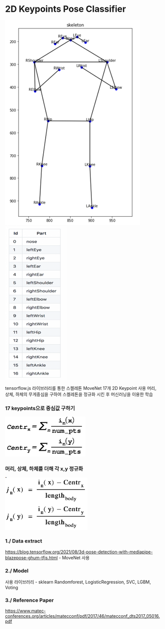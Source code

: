 # 2D Keypoints Pose Classifier

![pose_skeleton](img/skeleton.png) <img src="/img/keypoints.png" width="200" height="500"/>

tensorflow.js 라이브러리를 통한 스켈레톤 
MoveNet 17개 2D Keypoint 사용
머리, 상체, 하체의 무게중심을 구하여 
스켈레톤을 정규화 시킨 후 머신러닝을 이용한 학습

### 17 keypoints으로 중심값 구하기
![pose_centr1](img/centr1.png)

### 머리, 상체, 하체를 더해 각 x,y 정규화
![pose_centr2](img/centr2.png)

### 1./ Data extract
https://blog.tensorflow.org/2021/08/3d-pose-detection-with-mediapipe-blazepose-ghum-tfjs.html - MoveNet 사용

### 2./ Model
사용 라이브러리 - sklearn 
Randomforest, LogisticRegression, SVC, LGBM, Voting

### 3./ Reference Paper
https://www.matec-conferences.org/articles/matecconf/pdf/2017/46/matecconf_dts2017_05016.pdf
